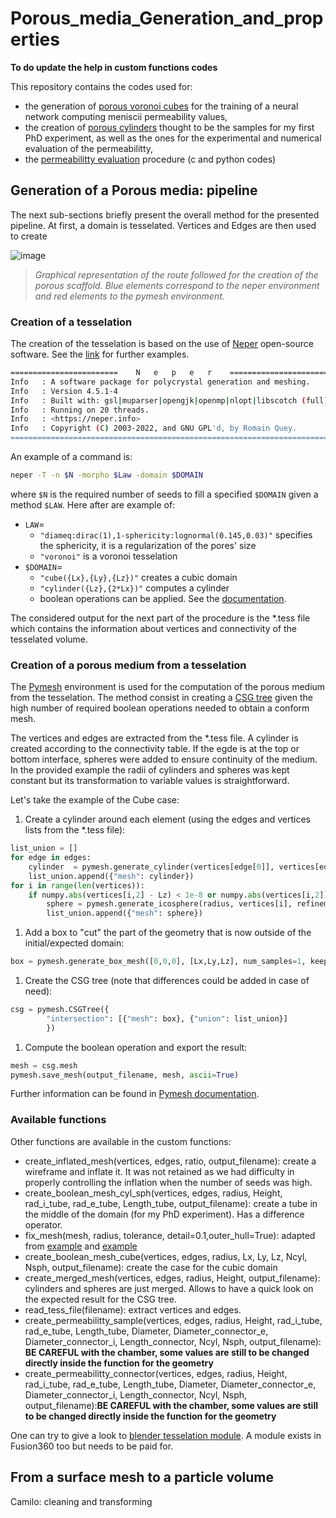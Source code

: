 # Porous_media_Generation_and_properties

**To do update the help in custom functions codes**

This repository contains the codes used for:

- the generation of [porous voronoi cubes](./Cube/reamde.md) for the training of a neural network computing meniscii permeability values, 
- the creation of [porous cylinders](./Cylinder/reamde.md) thought to be the samples for my first PhD experiment, as well as the ones for the experimental and numerical evaluation of the permeabilitty,
- the [permeabilitty evaluation](./Permeabilitty_Evaluation/reamde.md) procedure (c and python codes)

## Generation of a Porous media: pipeline

The next sub-sections briefly present the overall method for the presented pipeline. At first, a domain is tesselated. Vertices and Edges are then used to create 

![image](https://github.com/Th0masLavigne/Porous_media_Generation_and_properties/blob/main/Pipeline.png)
> *Graphical representation of the route followed for the creation of the porous scaffold. Blue elements correspond to the neper environment and red elements to the pymesh environment.*


### Creation of a tesselation

The creation of the tesselation is based on the use of [Neper](https://neper.info/) open-source software. See the [link](https://neper.info/) for further examples. 

```bash
========================    N   e   p   e   r    =======================
Info   : A software package for polycrystal generation and meshing.
Info   : Version 4.5.1-4
Info   : Built with: gsl|muparser|opengjk|openmp|nlopt|libscotch (full)
Info   : Running on 20 threads.
Info   : <https://neper.info>
Info   : Copyright (C) 2003-2022, and GNU GPL'd, by Romain Quey.
========================================================================
```

An example of a command is:

```bash
neper -T -n $N -morpho $Law -domain $DOMAIN
```

where `$N` is the required number of seeds to fill a specified `$DOMAIN` given a method `$LAW`. Here after are example of:
- `LAW`=
	- `"diameq:dirac(1),1-sphericity:lognormal(0.145,0.03)"` specifies the sphericity, it is a regularization of the pores' size
	- `"voronoi"` is a voronoi tesselation
- `$DOMAIN`=
	- `"cube({Lx},{Ly},{Lz})"` creates a cubic domain
	- `"cylinder({Lz},{2*Lx})"` computes a cylinder
	- boolean operations can be applied. See the [documentation](https://neper.info/).

The considered output for the next part of the procedure is the \*.tess file which contains the information about vertices and connectivity of the tesselated volume.

### Creation of a porous medium from a tesselation

The [Pymesh](https://pymesh.readthedocs.io/en/latest/) environment is used for the computation of the porous medium from the tesselation. The method consist in creating a [CSG tree](https://pymesh.readthedocs.io/en/latest/mesh_boolean.html?highlight=CSG#csg-tree) given the high number of required boolean operations needed to obtain a conform mesh.

The vertices and edges are extracted from the \*.tess file. A cylinder is created according to the connectivity table. If the egde is at the top or bottom interface, spheres were added to ensure continuity of the medium. In the provided example the radii of cylinders and spheres was kept constant but its transformation to variable values is straightforward.

Let's take the example of the Cube case:

1. Create a cylinder around each element (using the edges and vertices lists from the \*.tess file):
```python
list_union = []
for edge in edges:
	cylinder  = pymesh.generate_cylinder(vertices[edge[0]], vertices[edge[1]], radius, radius, num_segments=Ncyl)
	list_union.append({"mesh": cylinder})
for i in range(len(vertices)):
	if numpy.abs(vertices[i,2] - Lz) < 1e-8 or numpy.abs(vertices[i,2]) < 1e-8:
		sphere = pymesh.generate_icosphere(radius, vertices[i], refinement_order=Nsph)
		list_union.append({"mesh": sphere})
``` 
1. Add a box to "cut" the part of the geometry that is now outside of the initial/expected domain:
```python
box = pymesh.generate_box_mesh([0,0,0], [Lx,Ly,Lz], num_samples=1, keep_symmetry=False, subdiv_order=0, using_simplex=True)
```
1. Create the CSG tree (note that differences could be added in case of need):
```python
csg = pymesh.CSGTree({
		"intersection": [{"mesh": box}, {"union": list_union}] 
		})
```

1. Compute the boolean operation and export the result:
```python
mesh = csg.mesh
pymesh.save_mesh(output_filename, mesh, ascii=True)
```

Further information can be found in [Pymesh documentation](https://pymesh.readthedocs.io/en/latest/).



### Available functions
Other functions are available in the custom functions:
- create_inflated_mesh(vertices, edges, ratio, output_filename): create a wireframe and inflate it. It was not retained as we had difficulty in properly controlling the inflation when the number of seeds was high.
- create_boolean_mesh_cyl_sph(vertices, edges, radius, Height, rad_i_tube, rad_e_tube, Length_tube, output_filename): create a tube in the middle of the domain (for my PhD experiment). Has a difference operator.
- fix_mesh(mesh, radius, tolerance, detail=0.1,outer_hull=True): adapted from [example](https://github.com/PyMesh/PyMesh/blob/main/scripts/fix_mesh.py) and [example](https://pymesh.readthedocs.io/en/latest/api_geometry_processing.html)
- create_boolean_mesh_cube(vertices, edges, radius, Lx, Ly, Lz, Ncyl, Nsph, output_filename): create the case for the cubic domain
- create_merged_mesh(vertices, edges, radius, Height, output_filename): cylinders and spheres are just merged. Allows to have a quick look on the expected result for the CSG tree.
- read_tess_file(filename): extract vertices and edges.
- create_permeabilitty_sample(vertices, edges, radius, Height, rad_i_tube, rad_e_tube, Length_tube, Diameter, Diameter_connector_e, Diameter_connector_i, Length_connector, Ncyl, Nsph, output_filename): **BE CAREFUL with the chamber, some values are still to be changed directly inside the function for the geometry**
- create_permeabilitty_connector(vertices, edges, radius, Height, rad_i_tube, rad_e_tube, Length_tube, Diameter, Diameter_connector_e, Diameter_connector_i, Length_connector, Ncyl, Nsph, output_filename):**BE CAREFUL with the chamber, some values are still to be changed directly inside the function for the geometry**


One can try to give a look to [blender tesselation module](https://ryomizutagraphics.gumroad.com/l/TPMS_V1). A module exists in Fusion360 too but needs to be paid for.


## From a surface mesh to a particle volume

Camilo: cleaning and transforming